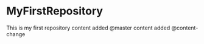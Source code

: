 # MyFirstRepository
This is my first repository
content added @master
content added @content-change
